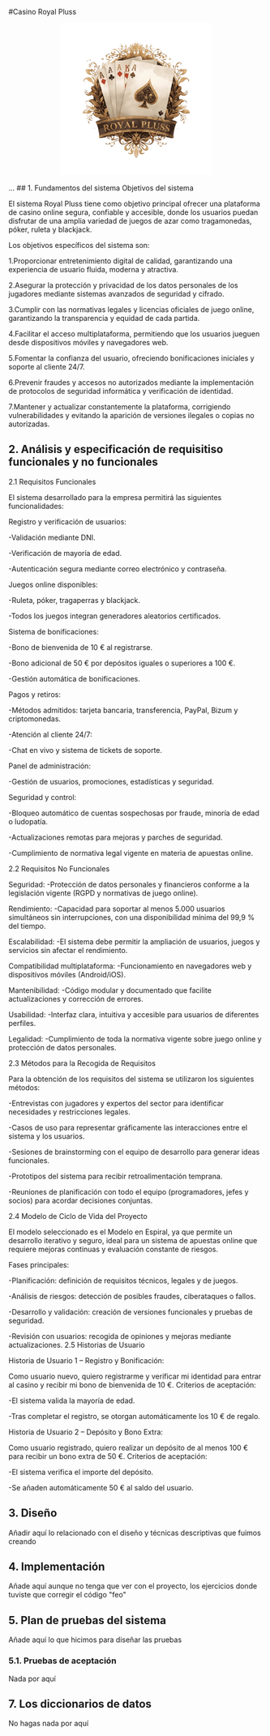 #Casino Royal Pluss
<p align="center">
  <img src="Logo.webp" alt="Royal Pluss Logo" width="300">
</p>
...
## 1. Fundamentos del sistema
Objetivos del sistema

El sistema Royal Pluss tiene como objetivo principal ofrecer una plataforma de casino online segura, confiable y accesible, donde los usuarios puedan disfrutar de una amplia variedad de juegos de azar como tragamonedas, póker, ruleta y blackjack.

Los objetivos específicos del sistema son:

  1.Proporcionar entretenimiento digital de calidad, garantizando una experiencia de usuario fluida, moderna y atractiva.
  
  2.Asegurar la protección y privacidad de los datos personales de los jugadores mediante sistemas avanzados de seguridad y cifrado.
  
  3.Cumplir con las normativas legales y licencias oficiales de juego online, garantizando la transparencia y equidad de cada partida.
  
  4.Facilitar el acceso multiplataforma, permitiendo que los usuarios jueguen desde dispositivos móviles y navegadores web.
  
  5.Fomentar la confianza del usuario, ofreciendo bonificaciones iniciales y soporte al cliente 24/7.
  
  6.Prevenir fraudes y accesos no autorizados mediante la implementación de protocolos de seguridad informática y verificación de identidad.
  
  7.Mantener y actualizar constantemente la plataforma, corrigiendo vulnerabilidades y evitando la aparición de versiones ilegales o copias no autorizadas.

## 2. Análisis y especificación de requisitiso funcionales y no funcionales
2.1 Requisitos Funcionales

El sistema desarrollado para la empresa permitirá las siguientes funcionalidades:

Registro y verificación de usuarios:

  -Validación mediante DNI.
  
  -Verificación de mayoría de edad.
  
  -Autenticación segura mediante correo electrónico y contraseña.

Juegos online disponibles:

  -Ruleta, póker, tragaperras y blackjack.
  
  -Todos los juegos integran generadores aleatorios certificados.

Sistema de bonificaciones:

  -Bono de bienvenida de 10 € al registrarse.
  
  -Bono adicional de 50 € por depósitos iguales o superiores a 100 €.
  
  -Gestión automática de bonificaciones.

Pagos y retiros:

  -Métodos admitidos: tarjeta bancaria, transferencia, PayPal, Bizum y criptomonedas.
  
  -Atención al cliente 24/7:
  
  -Chat en vivo y sistema de tickets de soporte.

Panel de administración:

  -Gestión de usuarios, promociones, estadísticas y seguridad.

Seguridad y control:

  -Bloqueo automático de cuentas sospechosas por fraude, minoría de edad o ludopatía.
  
  -Actualizaciones remotas para mejoras y parches de seguridad.
  
  -Cumplimiento de normativa legal vigente en materia de apuestas online.

2.2 Requisitos No Funcionales

Seguridad:
  -Protección de datos personales y financieros conforme a la legislación vigente (RGPD y normativas de juego online).
  
  Rendimiento:
  -Capacidad para soportar al menos 5.000 usuarios simultáneos sin interrupciones, con una disponibilidad mínima del 99,9 % del tiempo.
  
  Escalabilidad:
  -El sistema debe permitir la ampliación de usuarios, juegos y servicios sin afectar el rendimiento.
  
  Compatibilidad multiplataforma:
  -Funcionamiento en navegadores web y dispositivos móviles (Android/iOS).

Mantenibilidad:
  -Código modular y documentado que facilite actualizaciones y corrección de errores.
  
  Usabilidad:
  -Interfaz clara, intuitiva y accesible para usuarios de diferentes perfiles.
  
  Legalidad:
  -Cumplimiento de toda la normativa vigente sobre juego online y protección de datos personales.

2.3 Métodos para la Recogida de Requisitos

Para la obtención de los requisitos del sistema se utilizaron los siguientes métodos:

  -Entrevistas con jugadores y expertos del sector para identificar necesidades y restricciones legales.
  
  -Casos de uso para representar gráficamente las interacciones entre el sistema y los usuarios.
  
  -Sesiones de brainstorming con el equipo de desarrollo para generar ideas funcionales.
  
  -Prototipos del sistema para recibir retroalimentación temprana.
  
  -Reuniones de planificación con todo el equipo (programadores, jefes y socios) para acordar decisiones conjuntas.

2.4 Modelo de Ciclo de Vida del Proyecto

El modelo seleccionado es el Modelo en Espiral, ya que permite un desarrollo iterativo y seguro, ideal para un sistema de apuestas online que requiere mejoras continuas y evaluación constante de riesgos.

Fases principales:

  -Planificación: definición de requisitos técnicos, legales y de juegos.
  
  -Análisis de riesgos: detección de posibles fraudes, ciberataques o fallos.
  
  -Desarrollo y validación: creación de versiones funcionales y pruebas de seguridad.
  
  -Revisión con usuarios: recogida de opiniones y mejoras mediante actualizaciones.
  2.5 Historias de Usuario

Historia de Usuario 1 – Registro y Bonificación:

Como usuario nuevo, quiero registrarme y verificar mi identidad para entrar al casino y recibir mi bono de bienvenida de 10 €.
Criterios de aceptación:

  -El sistema valida la mayoría de edad.
  
  -Tras completar el registro, se otorgan automáticamente los 10 € de regalo.

Historia de Usuario 2 – Depósito y Bono Extra:

Como usuario registrado, quiero realizar un depósito de al menos 100 € para recibir un bono extra de 50 €.
Criterios de aceptación:

  -El sistema verifica el importe del depósito.
  
  -Se añaden automáticamente 50 € al saldo del usuario.

## 3. Diseño
Añadir aquí lo relacionado con el diseño y técnicas descriptivas que fuimos creando

## 4. Implementación
Añade aquí aunque no tenga que ver con el proyecto, los ejercicios donde tuviste que corregir el código "feo"

## 5. Plan de pruebas del sistema
Añade aquí lo que hicimos para diseñar las pruebas

### 5.1. Pruebas de aceptación
Nada por aquí 

## 7. Los diccionarios de datos

No hagas nada por aquí
